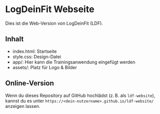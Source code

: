 # LogDeinFit Webseite

Dies ist die Web-Version von LogDeinFit (LDF).

## Inhalt

- index.html: Startseite
- style.css: Design-Datei
- app/: Hier kann die Trainingsanwendung eingefügt werden
- assets/: Platz für Logo & Bilder

## Online-Version

Wenn du dieses Repository auf GitHub hochlädst (z. B. als `ldf-website`),
kannst du es unter `https://<dein-nutzername>.github.io/ldf-website/` anzeigen lassen.
